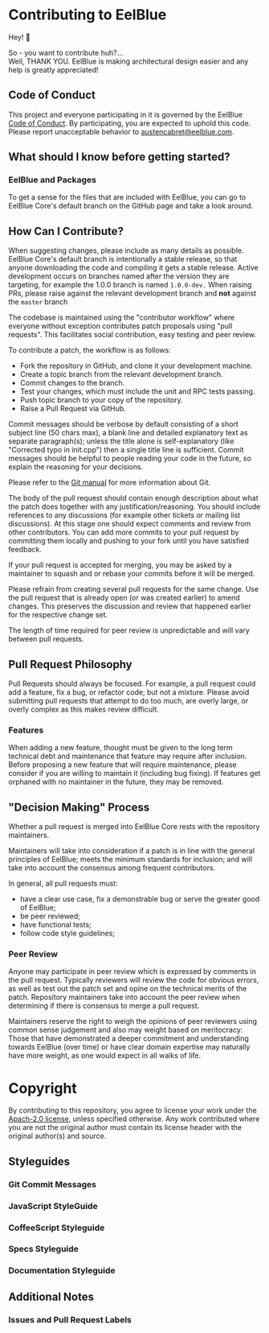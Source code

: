 # Contributing to EelBlue

Hey! :wave:      

So - you want to contribute huh?...  
Well, THANK YOU. EelBlue is making architectural design easier and any help is greatly appreciated!
  



## Code of Conduct

This project and everyone participating in it is governed by the EelBlue [Code of Conduct](https://github.com/EelBlue/EelBlue/blob/main/CODE_OF_CONDUCT.md). By participating, you are expected to uphold this code. Please report unacceptable behavior to austencabret@eelblue.com.

## What should I know before getting started?

### EelBlue and Packages

To get a sense for the files that are included with EelBlue, you can go to EelBlue Core's default branch on the GitHub page and take a look around.


## How Can I Contribute?

When suggesting changes, please include as many details as possible. 
EelBlue Core's default branch is intentionally a stable release, so that anyone downloading the code and compiling it gets a stable release. Active development occurs on branches named after the version they are targeting, for example the 1.0.0 branch is named `1.0.0-dev.` When raising PRs, please raise against the relevant development branch and __not__ against the `master` branch

The codebase is maintained using the "contributor workflow" where everyone without exception contributes patch proposals using "pull requests". This facilitates social contribution, easy testing and peer review.

To contribute a patch, the workflow is as follows:

* Fork the repository in GitHub, and clone it your development machine.
* Create a topic branch from the relevant development branch.
* Commit changes to the branch.
* Test your changes, which must include the unit and RPC tests passing.
* Push topic branch to your copy of the repository.
* Raise a Pull Request via GitHub.

Commit messages should be verbose by default consisting of a short subject line (50 chars max), a blank line and detailed explanatory text as separate paragraph(s); unless the title alone is self-explanatory (like "Corrected typo in init.cpp") then a single title line is sufficient. Commit messages should be helpful to people reading your code in the future, so explain the reasoning for your decisions. 

Please refer to the [Git manual](https://git-scm.com/doc) for more information about Git.

The body of the pull request should contain enough description about what the patch does together with any justification/reasoning. You should include references to any discussions (for example other tickets or mailing list discussions). At this stage one should expect comments and review from other contributors. You can add more commits to your pull request by committing them locally and pushing to your fork until you have satisfied feedback.

If your pull request is accepted for merging, you may be asked by a maintainer to squash and or rebase your commits before it will be merged.

Please refrain from creating several pull requests for the same change. Use the pull request that is already open (or was created earlier) to amend changes. This preserves the discussion and review that happened earlier for the respective change set.

The length of time required for peer review is unpredictable and will vary between pull requests.

## Pull Request Philosophy

Pull Requests should always be focused. For example, a pull request could add a feature, fix a bug, or refactor code; but not a mixture. Please avoid submitting pull requests that attempt to do too much, are overly large, or overly complex as this makes review difficult.

### Features

When adding a new feature, thought must be given to the long term technical debt and maintenance that feature may require after inclusion. Before proposing a new feature that will require maintenance, please consider if you are willing to maintain it (including bug fixing). If features get orphaned with no maintainer in the future, they may be removed.

## "Decision Making" Process

Whether a pull request is merged into EelBlue Core rests with the repository maintainers.

Maintainers will take into consideration if a patch is in line with the general principles of EelBlue; meets the minimum standards for inclusion; and will take into account the consensus among frequent contributors.

In general, all pull requests must:

* have a clear use case, fix a demonstrable bug or serve the greater good of EelBlue;
* be peer reviewed;
* have functional tests;
* follow code style guidelines;



### Peer Review

Anyone may participate in peer review which is expressed by comments in the pull request. Typically reviewers will review the code for obvious errors, as well as test out the patch set and opine on the technical merits of the patch. Repository maintainers take into account the peer review when determining if there is consensus to merge a pull request.

Maintainers reserve the right to weigh the opinions of peer reviewers using common sense judgement and also may weight based on meritocracy: Those that have demonstrated a deeper commitment and understanding towards EelBlue (over time) or have clear domain expertise may naturally have more weight, as one would expect in all walks of life.


# Copyright
By contributing to this repository, you agree to license your work under the [Apach-2.0 license](https://github.com/EelBlue/EelBlue/blob/main/License), unless specified otherwise. Any work contributed where you are not the original author must contain its license header with the original author(s) and source.



## Styleguides



### Git Commit Messages

### JavaScript StyleGuide

### CoffeeScript Styleguide

### Specs Styleguide

### Documentation Styleguide

## Additional Notes

### Issues and Pull Request Labels
